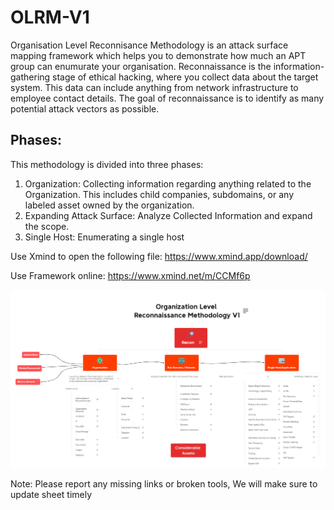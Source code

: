 # OLRM-V1
Organisation Level Reconnisance Methodology is an attack surface mapping framework which helps you to demonstrate how much an APT group can enumurate your organisation. Reconnaissance is the information-gathering stage of ethical hacking, where you collect data about the target system. This data can include anything from network infrastructure to employee contact details. The goal of reconnaissance is to identify as many potential attack vectors as possible.

## Phases:
This methodology is divided into three phases:
1. Organization:
Collecting information regarding anything related to the Organization. This includes child companies, subdomains, or any labeled asset owned by the organization.
2. Expanding Attack Surface:
Analyze Collected Information and expand the scope.
3. Single Host:
Enumerating a single host

Use Xmind to open the following file:
https://www.xmind.app/download/

Use Framework online:
https://www.xmind.net/m/CCMf6p

![alt text](https://github.com/pshthree/OLRM-V1/blob/main/image.PNG?raw=true)

Note:
Please report any missing links or broken tools, We will make sure to update sheet timely
